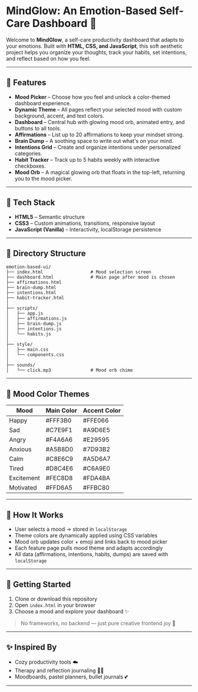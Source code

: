 # MindGlow: An Emotion-Based Self-Care Dashboard 🌈

Welcome to **MindGlow**, a self-care productivity dashboard that adapts to your emotions. Built with **HTML, CSS, and JavaScript**, this soft aesthetic project helps you organize your thoughts, track your habits, set intentions, and reflect based on how you feel.

---

## 🎯 Features

- **Mood Picker** – Choose how you feel and unlock a color-themed dashboard experience.
- **Dynamic Theme** – All pages reflect your selected mood with custom background, accent, and text colors.
- **Dashboard** – Central hub with glowing mood orb, animated entry, and buttons to all tools.
- **Affirmations** – List up to 20 affirmations to keep your mindset strong.
- **Brain Dump** – A soothing space to write out what's on your mind.
- **Intentions Grid** – Create and organize intentions under personalized categories.
- **Habit Tracker** – Track up to 5 habits weekly with interactive checkboxes.
- **Mood Orb** – A magical glowing orb that floats in the top-left, returning you to the mood picker.

---

## 💖 Tech Stack

- **HTML5** – Semantic structure
- **CSS3** – Custom animations, transitions, responsive layout
- **JavaScript (Vanilla)** – Interactivity, localStorage persistence

---

## 📁 Directory Structure

```
emotion-based-ui/
├── index.html                  # Mood selection screen
├── dashboard.html              # Main page after mood is chosen
├── affirmations.html
├── brain-dump.html
├── intentions.html
├── habit-tracker.html
│
├── scripts/
│   ├── app.js
│   ├── affirmations.js
│   ├── brain-dump.js
│   ├── intentions.js
│   └── habits.js
│
├── style/
│   ├── main.css
│   └── components.css
│
├── sounds/
│   └── click.mp3               # Mood orb chime
```

---

## 🌸 Mood Color Themes

| Mood        | Main Color  | Accent Color |
|-------------|-------------|---------------|
| Happy       | #FFF3B0     | #FFE066       |
| Sad         | #C7E9F1     | #A9D6E5       |
| Angry       | #F4A6A6     | #E29595       |
| Anxious     | #A5B8D0     | #7D93B2       |
| Calm        | #C8E6C9     | #A5D6A7       |
| Tired       | #D8C4E6     | #C6A9E0       |
| Excitement  | #FEC8D8     | #FDA4BA       |
| Motivated   | #FFD6A5     | #FFBC80       |

---

## 🧠 How It Works

- User selects a mood → stored in `localStorage`
- Theme colors are dynamically applied using CSS variables
- Mood orb updates color + emoji and links back to mood picker
- Each feature page pulls mood theme and adapts accordingly
- All data (affirmations, intentions, habits, dumps) are saved with `localStorage`

---

## 🚀 Getting Started

1. Clone or download this repository
2. Open `index.html` in your browser
3. Choose a mood and explore your dashboard ✨

> No frameworks, no backend — just pure creative frontend joy 💫

---

## ✨ Inspired By

- Cozy productivity tools ☁️
- Therapy and reflection journaling 🧘‍♀️
- Moodboards, pastel planners, bullet journals 💕

---


